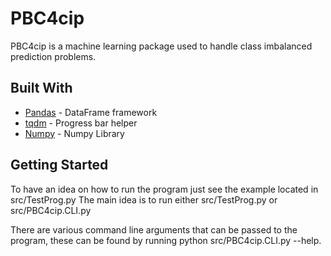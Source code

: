 # PBC4cip
PBC4cip is a machine learning package used to handle class imbalanced prediction problems.

## Built With

* [Pandas](https://pandas.pydata.org) - DataFrame framework
* [tqdm](https://tqdm.github.io/) - Progress bar helper
* [Numpy](https://numpy.org) - Numpy Library

## Getting Started
To have an idea on how to run the program just see the example located in src/TestProg.py
The main idea is to run either src/TestProg.py or src/PBC4cip.CLI.py

There are various command line arguments that can be passed to the program, these can be found by running python src/PBC4cip.CLI.py --help.
